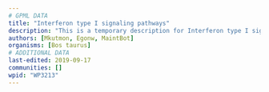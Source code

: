 ```yaml
---
# GPML DATA
title: "Interferon type I signaling pathways"
description: "This is a temporary description for Interferon type I signaling pathways"
authors: [Mkutmon, Egonw, MaintBot]
organisms: [Bos taurus]
# ADDITIONAL DATA
last-edited: 2019-09-17
communities: []
wpid: "WP3213"
---
```


